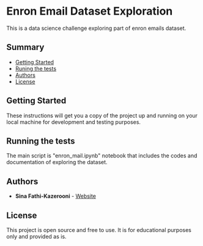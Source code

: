 # Enron Email Dataset Exploration

This is a data science challenge exploring part of enron emails dataset.

## Summary

  - [Getting Started](#getting-started)
  - [Runing the tests](#running-the-tests)
  - [Authors](#authors)
  - [License](#license)

## Getting Started

These instructions will get you a copy of the project up and running on
your local machine for development and testing purposes. 

## Running the tests

The main script is "enron_mail.ipynb" notebook that includes the codes and documentation of exploring the dataset.

## Authors

  - **Sina Fathi-Kazerooni** - 
    [Website](https://sinafathi.com)


## License

This project is open source and free to use. It is for educational purposes only and provided as is.

 
